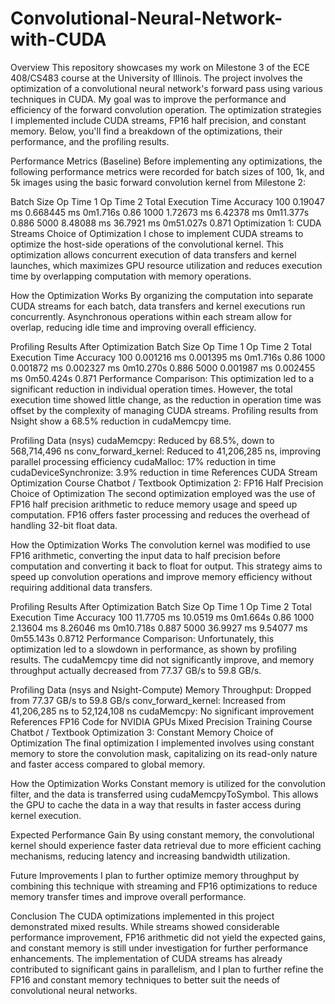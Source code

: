 # Convolutional-Neural-Network-with-CUDA
Overview
This repository showcases my work on Milestone 3 of the ECE 408/CS483 course at the University of Illinois. The project involves the optimization of a convolutional neural network's forward pass using various techniques in CUDA. My goal was to improve the performance and efficiency of the forward convolution operation. The optimization strategies I implemented include CUDA streams, FP16 half precision, and constant memory. Below, you'll find a breakdown of the optimizations, their performance, and the profiling results.

Performance Metrics (Baseline)
Before implementing any optimizations, the following performance metrics were recorded for batch sizes of 100, 1k, and 5k images using the basic forward convolution kernel from Milestone 2:

Batch Size	Op Time 1	Op Time 2	Total Execution Time	Accuracy
100	0.19047 ms	0.668445 ms	0m1.716s	0.86
1000	1.72673 ms	6.42378 ms	0m11.377s	0.886
5000	8.48088 ms	36.7921 ms	0m51.027s	0.871
Optimization 1: CUDA Streams
Choice of Optimization
I chose to implement CUDA streams to optimize the host-side operations of the convolutional kernel. This optimization allows concurrent execution of data transfers and kernel launches, which maximizes GPU resource utilization and reduces execution time by overlapping computation with memory operations.

How the Optimization Works
By organizing the computation into separate CUDA streams for each batch, data transfers and kernel executions run concurrently. Asynchronous operations within each stream allow for overlap, reducing idle time and improving overall efficiency.

Profiling Results After Optimization
Batch Size	Op Time 1	Op Time 2	Total Execution Time	Accuracy
100	0.001216 ms	0.001395 ms	0m1.716s	0.86
1000	0.001872 ms	0.002327 ms	0m10.270s	0.886
5000	0.001987 ms	0.002455 ms	0m50.424s	0.871
Performance Comparison: This optimization led to a significant reduction in individual operation times. However, the total execution time showed little change, as the reduction in operation time was offset by the complexity of managing CUDA streams. Profiling results from Nsight show a 68.5% reduction in cudaMemcpy time.

Profiling Data (nsys)
cudaMemcpy: Reduced by 68.5%, down to 568,714,496 ns
conv_forward_kernel: Reduced to 41,206,285 ns, improving parallel processing efficiency
cudaMalloc: 17% reduction in time
cudaDeviceSynchronize: 3.9% reduction in time
References
CUDA Stream Optimization
Course Chatbot / Textbook
Optimization 2: FP16 Half Precision
Choice of Optimization
The second optimization employed was the use of FP16 half precision arithmetic to reduce memory usage and speed up computation. FP16 offers faster processing and reduces the overhead of handling 32-bit float data.

How the Optimization Works
The convolution kernel was modified to use FP16 arithmetic, converting the input data to half precision before computation and converting it back to float for output. This strategy aims to speed up convolution operations and improve memory efficiency without requiring additional data transfers.

Profiling Results After Optimization
Batch Size	Op Time 1	Op Time 2	Total Execution Time	Accuracy
100	11.7705 ms	10.0519 ms	0m1.664s	0.86
1000	2.13604 ms	8.26046 ms	0m10.718s	0.887
5000	36.9927 ms	9.54077 ms	0m55.143s	0.8712
Performance Comparison: Unfortunately, this optimization led to a slowdown in performance, as shown by profiling results. The cudaMemcpy time did not significantly improve, and memory throughput actually decreased from 77.37 GB/s to 59.8 GB/s.

Profiling Data (nsys and Nsight-Compute)
Memory Throughput: Dropped from 77.37 GB/s to 59.8 GB/s
conv_forward_kernel: Increased from 41,206,285 ns to 52,124,108 ns
cudaMemcpy: No significant improvement
References
FP16 Code for NVIDIA GPUs
Mixed Precision Training
Course Chatbot / Textbook
Optimization 3: Constant Memory
Choice of Optimization
The final optimization I implemented involves using constant memory to store the convolution mask, capitalizing on its read-only nature and faster access compared to global memory.

How the Optimization Works
Constant memory is utilized for the convolution filter, and the data is transferred using cudaMemcpyToSymbol. This allows the GPU to cache the data in a way that results in faster access during kernel execution.

Expected Performance Gain
By using constant memory, the convolutional kernel should experience faster data retrieval due to more efficient caching mechanisms, reducing latency and increasing bandwidth utilization.

Future Improvements
I plan to further optimize memory throughput by combining this technique with streaming and FP16 optimizations to reduce memory transfer times and improve overall performance.

Conclusion
The CUDA optimizations implemented in this project demonstrated mixed results. While streams showed considerable performance improvement, FP16 arithmetic did not yield the expected gains, and constant memory is still under investigation for further performance enhancements. The implementation of CUDA streams has already contributed to significant gains in parallelism, and I plan to further refine the FP16 and constant memory techniques to better suit the needs of convolutional neural networks.
